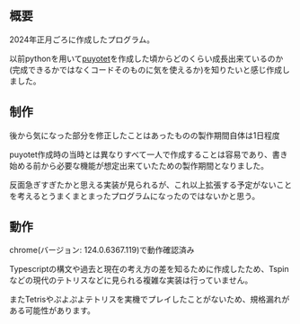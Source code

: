 ## 概要

2024年正月ごろに作成したプログラム。

以前pythonを用いて[puyotet](https://github.com/f-atsuhiro/puyotet)を作成した頃からどのくらい成長出来ているのか(完成できるかではなくコードそのものに気を使えるか)を知りたいと感じ作成しました。

## 制作

後から気になった部分を修正したことはあったものの製作期間自体は1日程度

puyotet作成時の当時とは異なりすべて一人で作成することは容易であり、書き始める前から必要な機能が想定出来ていたための製作期間となりました。

反面急ぎすぎたかと思える実装が見られるが、これ以上拡張する予定がないことを考えるとうまくまとまったプログラムになったのではないかと思う。

## 動作

chrome(バージョン: 124.0.6367.119)で動作確認済み

Typescriptの構文や過去と現在の考え方の差を知るために作成したため、Tspinなどの現代のテトリスなどに見られる複雑な実装は行っていません。

またTetrisやぷよぷよテトリスを実機でプレイしたことがないため、規格漏れがある可能性があります。
